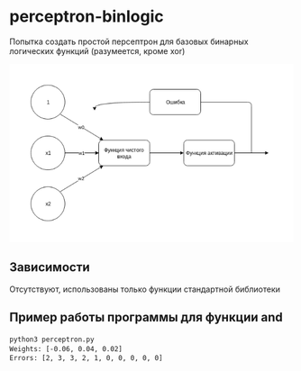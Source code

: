 # perceptron-binlogic

Попытка создать простой персептрон для базовых бинарных логических функций (разумеется, кроме xor)

![Perceptron](Perceptron.png)

## Зависимости
Отсутствуют, использованы только функции стандартной библиотеки

## Пример работы программы для функции and

```bash
python3 perceptron.py
Weights: [-0.06, 0.04, 0.02]
Errors: [2, 3, 3, 2, 1, 0, 0, 0, 0, 0]
```



